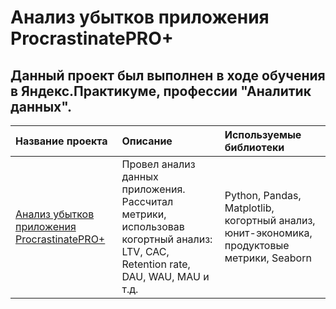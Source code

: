 # Анализ убытков приложения ProcrastinatePRO+
## Данный проект был выполнен в ходе обучения в Яндекс.Практикуме, профессии "Аналитик данных".

| Название проекта | Описание | Используемые библиотеки |
| :-------------------- | :-------------------- |:--------------------|
| [Анализ убытков приложения ProcrastinatePRO+](https://github.com/sharovsharov/data_analyst_practicum/blob/main/research_apartment/research_apartment_listings.ipynb)| Провел анализ данных приложения. Рассчитал метрики, использовав когортный анализ: LTV, CAC, Retention rate, DAU, WAU, MAU и т.д.| Python, Pandas, Matplotlib, когортный анализ, юнит-экономика, продуктовые метрики, Seaborn |

